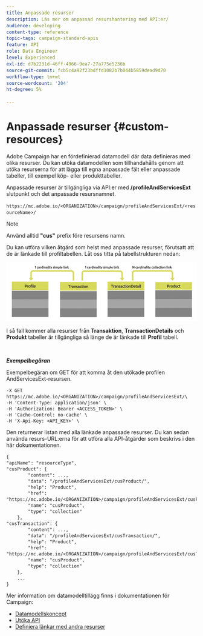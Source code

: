 ```yaml
---
title: Anpassade resurser
description: Läs mer om anpassad resurshantering med API:er/
audience: developing
content-type: reference
topic-tags: campaign-standard-apis
feature: API
role: Data Engineer
level: Experienced
exl-id: d7b2231d-46ff-4966-9ea7-27a775e5236b
source-git-commit: fcb5c4a92f23bdffd1082b7b044b5859dead9d70
workflow-type: tm+mt
source-wordcount: '204'
ht-degree: 5%

---
```


# Anpassade resurser {#custom-resources}

Adobe Campaign har en fördefinierad datamodell där data definieras med olika resurser. Du kan utöka datamodellen som tillhandahålls genom att utöka resurserna för att lägga till egna anpassade fält eller anpassade tabeller, till exempel köp- eller produkttabeller.

Anpassade resurser är tillgängliga via API:er med **/profileAndServicesExt** slutpunkt och det anpassade resursnamnet.

`https://mc.adobe.io/<ORGANIZATION>/campaign/profileAndServicesExt/<resourceName>/`

>[!NOTE]
>
>Använd alltid <b>&quot;cus&quot;</b> prefix före resursens namn.

Du kan utföra vilken åtgärd som helst med anpassade resurser, förutsatt att de är länkade till profiltabellen. Låt oss titta på tabellstrukturen nedan:

![alt-text](assets/cusresources.png)

I så fall kommer alla resurser från **Transaktion**, **TransactionDetails** och **Produkt** tabeller är tillgängliga så länge de är länkade till **Profil** tabell.

<br/>

***Exempelbegäran***

Exempelbegäran om GET för att komma åt den utökade profilen AndServicesExt-resursen.

```
-X GET https://mc.adobe.io/<ORGANIZATION>/campaign/profileAndServicesExt/\
-H 'Content-Type: application/json' \
-H 'Authorization: Bearer <ACCESS_TOKEN>' \
-H 'Cache-Control: no-cache' \
-H 'X-Api-Key: <API_KEY>' \
```

Den returnerar listan med alla länkade anpassade resurser. Du kan sedan använda resurs-URL:erna för att utföra alla API-åtgärder som beskrivs i den här dokumentationen.

```
{
"apiName": "resourceType",
"cusProduct": {
        "content": ...,
        "data": "/profileAndServicesExt/cusProduct/",
        "help": "Product",
        "href": "https://mc.adobe.io/<ORGANIZATION>/campaign/profileAndServicesExt/cusProduct/metadata",
        "name": "cusProduct",
        "type": "collection"
    },
"cusTransaction": {
        "content": ...,
        "data": "/profileAndServicesExt/cusTransaction/",
        "help": "Product",
        "href": "https://mc.adobe.io/<ORGANIZATION>/campaign/profileAndServicesExt/cusTransaction/metadata",
        "name": "cusProduct",
        "type": "collection"
    },
    ...
}
```

Mer information om datamodelltillägg finns i dokumentationen för Campaign:

* [Datamodellskoncept](../../developing/using/data-model-concepts.md)
* [Utöka API](../../developing/using/about-extending-the-api.md)
* [Definiera länkar med andra resurser](https://helpx.adobe.com/campaign/standard/developing/using/configuring-the-resource-s-data-structure.html#defining-links-with-other-resources)
